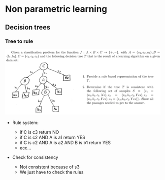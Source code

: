 # Non parametric learning

## Decision trees

### Tree to rule

![dt](images/dt.png)

- Rule system:
  - if C is c3 return NO
  - if C is c2 AND A is a1 return YES
  - if C is c2 AND A is a2 AND B is b1 return YES
  - ecc...

- Check for consistency
  - Not consistent because of s3
  - We just have to check the rules
